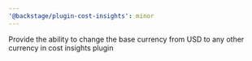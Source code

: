 ```yaml
---
'@backstage/plugin-cost-insights': minor
---
```


Provide the ability to change the base currency from USD to any other currency in cost insights plugin
